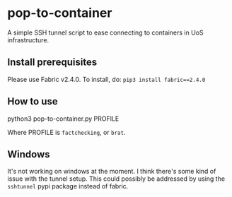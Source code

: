 # pop-to-container

A simple SSH tunnel script to ease connecting to containers in UoS
infrastructure.

## Install prerequisites

Please use Fabric v2.4.0.  To install, do: `pip3 install fabric==2.4.0`

## How to use

python3 pop-to-container.py PROFILE

Where PROFILE is `factchecking`, or `brat`.

## Windows

It's not working on windows at the moment.  I think there's some kind of issue
with the tunnel setup.  This could possibly be addressed by using the
`sshtunnel` pypi package instead of fabric.
